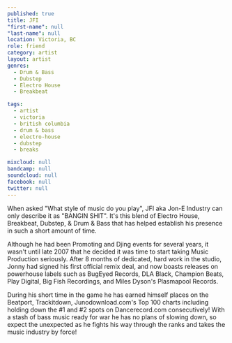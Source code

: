 ```yaml
---
published: true
title: JFI
"first-name": null
"last-name": null
location: Victoria, BC
role: friend
category: artist
layout: artist
genres:
  - Drum & Bass
  - Dubstep
  - Electro House
  - Breakbeat

tags:
  - artist
  - victoria
  - british columbia
  - drum & bass
  - electro-house
  - dubstep
  - breaks

mixcloud: null
bandcamp: null
soundcloud: null
facebook: null
twitter: null
---
```

When asked "What style of music do you play", JFI aka Jon-E Industry can only describe it as "BANGIN SHIT". It's this blend of Electro House, Breakbeat, Dubstep, & Drum & Bass that has helped establish his presence in such a short amount of time.

Although he had been Promoting and Djing events for several years, it wasn't until late 2007 that he decided it was time to start taking Music Production seriously. After 8 months of dedicated, hard work in the studio, Jonny had signed his first official remix deal, and now boasts releases on powerhouse labels such as BugEyed Records, DLA Black, Champion Beats, Play Digital, Big Fish Recordings, and Miles Dyson's Plasmapool Records.

During his short time in the game he has earned himself places on the Beatport, Trackitdown, Junodownload.com's Top 100 charts including holding down the #1 and #2 spots on Dancerecord.com consecutively! With a stash of bass music ready for war he has no plans of slowing down, so expect the unexpected as he fights his way through the ranks and takes the music industry by force!

